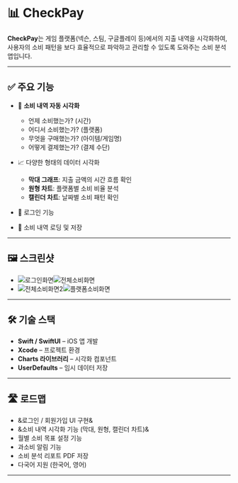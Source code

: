 # 📊 CheckPay

**CheckPay**는 게임 플랫폼(넥슨, 스팀, 구글플레이 등)에서의 지출 내역을 시각화하여, 사용자의 소비 패턴을 보다 효율적으로 파악하고 관리할 수 있도록 도와주는 소비 분석 앱입니다.

---

## ✅ 주요 기능

- 💸 **소비 내역 자동 시각화**
  - 언제 소비했는가? (시간)
  - 어디서 소비했는가? (플랫폼)
  - 무엇을 구매했는가? (아이템/게임명)
  - 어떻게 결제했는가? (결제 수단)

- 📈 다양한 형태의 데이터 시각화
  - **막대 그래프**: 지출 금액의 시간 흐름 확인
  - **원형 차트**: 플랫폼별 소비 비율 분석
  - **캘린더 차트**: 날짜별 소비 패턴 확인

- 🔐 로그인 기능
- 📁 소비 내역 로딩 및 저장

---

## 🖼️ 스크린샷

- ![로그인화면](https://github.com/FineLus/Exam2025/blob/main/%EB%A1%9C%EA%B7%B8%EC%9D%B8%ED%99%94%EB%A9%B4.PNG)![전체소비화면](https://github.com/FineLus/Exam2025/blob/main/%EC%A0%84%EC%B2%B4%EC%86%8C%EB%B9%84%ED%99%94%EB%A9%B4.PNG)  
- ![전체소비화면2](https://github.com/FineLus/Exam2025/blob/main/%EC%A0%84%EC%B2%B4%EC%86%8C%EB%B9%84%ED%99%94%EB%A9%B42.PNG)![플랫폼소비화면](https://github.com/FineLus/Exam2025/blob/main/%ED%94%8C%EB%9E%AB%ED%8F%BC%EC%86%8C%EB%B9%84%ED%99%94%EB%A9%B4.PNG)
---

## 🛠 기술 스택

- **Swift / SwiftUI** – iOS 앱 개발
- **Xcode** – 프로젝트 환경
- **Charts 라이브러리** – 시각화 컴포넌트
- **UserDefaults** – 임시 데이터 저장

---

## 🛣️ 로드맵

- &로그인 / 회원가입 UI 구현&
- &소비 내역 시각화 기능 (막대, 원형, 캘린더 차트)&
- 월별 소비 목표 설정 기능
- 과소비 알림 기능
- 소비 분석 리포트 PDF 저장
- 다국어 지원 (한국어, 영어)

---


